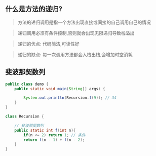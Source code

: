## 什么是方法的递归?

> 方法的递归调用是指一个方法出现直接或间接的自己调用自己的情况

> 递归调用必须有条件控制,否则就会出现无限递归导致栈溢出

> 递归的优点: 代码简洁,可读性好

> 递归的缺点: 每一次调用方法都会入栈出栈,会增加时空消耗

## 斐波那契数列

```java
public class demo {
    public static void main(String[] args) {

        System.out.println(Recursion.f(9)); // 34
    }
}

class Recursion {

    // 斐波那契数列
    public static int f(int n){
        if(n <= 2) return 1; // 条件
        return f(n - 1) + f(n - 2);
    }
}
```
